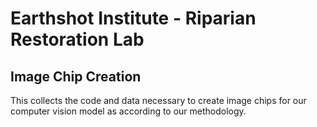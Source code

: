 # Earthshot Institute - Riparian Restoration Lab
## Image Chip Creation 

This collects the code and data necessary to create image chips for our computer vision model as according to our methodology.


